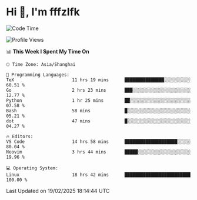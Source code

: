 # Hi 👋, I'm fffzlfk

<!--START_SECTION:waka-->
![Code Time](http://img.shields.io/badge/Code%20Time-1%2C243%20hrs%2015%20mins-blue)

![Profile Views](http://img.shields.io/badge/Profile%20Views-0-blue)

📊 **This Week I Spent My Time On** 

```text
🕑︎ Time Zone: Asia/Shanghai

💬 Programming Languages: 
TeX                      11 hrs 19 mins      ███████████████░░░░░░░░░░   60.51 % 
Go                       2 hrs 23 mins       ███░░░░░░░░░░░░░░░░░░░░░░   12.77 % 
Python                   1 hr 25 mins        ██░░░░░░░░░░░░░░░░░░░░░░░   07.58 % 
Bash                     58 mins             █░░░░░░░░░░░░░░░░░░░░░░░░   05.21 % 
dot                      47 mins             █░░░░░░░░░░░░░░░░░░░░░░░░   04.27 % 

🔥 Editors: 
VS Code                  14 hrs 58 mins      ████████████████████░░░░░   80.04 % 
Neovim                   3 hrs 44 mins       █████░░░░░░░░░░░░░░░░░░░░   19.96 % 

💻 Operating System: 
Linux                    18 hrs 42 mins      █████████████████████████   100.00 % 
```


 Last Updated on 19/02/2025 18:14:44 UTC
<!--END_SECTION:waka-->
